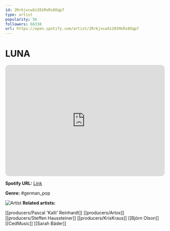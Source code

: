 ```yaml
---
id: 2RrkjxcwXz281MxRs8Oqp7
type: artist
popularity: 56
followers: 66338
url: https://open.spotify.com/artist/2RrkjxcwXz281MxRs8Oqp7
---
```

# LUNA

<iframe style="border-radius:12px" src="https://open.spotify.com/embed/artist/2RrkjxcwXz281MxRs8Oqp7" width="100%" height="352" frameBorder="0" allowfullscreen="" allow="autoplay; clipboard-write; encrypted-media; fullscreen; picture-in-picture" loading="lazy"></iframe>

**Spotify URL:** [Link](https://open.spotify.com/artist/2RrkjxcwXz281MxRs8Oqp7)

**Genre:**  #german_pop

![Artist](https://i.scdn.co/image/ab6761610000e5ebb2b574604f56b54fa0ac3f5a)
**Related artists:**

[[producers/Pascal 'Kalli' Reinhardt]]
[[producers/Artox]]
[[producers/Steffen Haussteiner]]
[[producers/KrisKraus]]
[[Björn Olson]]
[[CedMusic]]
[[Sarah Bäder]]

